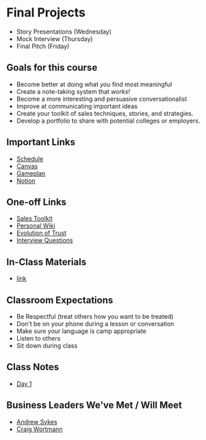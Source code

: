 # Final Projects
- Story Presentations (Wednesday)
- Mock Interview (Thursday)
- Final Pitch (Friday)

## Goals for this course
- Become better at doing what *you* find most meaningful
- Create a note-taking system that *works!*
- Become a more interesting and persuasive conversationalist
- Improve at communicating important ideas
- Create your toolkit of sales techniques, stories, and strategies.
- Develop a portfolio to share with potential colleges or employers.

## Important Links
- [Schedule](https://jortsiDtech.github.io/Kellogg/schedule/)
- [Canvas](https://student.idtech.com/courses/225)
- [Gameplan](https://gp4.idtech.com)
- [Notion](https://www.notion.so)

## One-off Links
- [Sales Toolkit](https://dapop.notion.site/dapop/effd27578f0d4263aa104a737a94c689?v=e499bd8bcdb446c7b57c8cf2d59a148a)
- [Personal Wiki](https://www.notion.so/charfraza/Personal-wiki-7c19c6d9fefc4e169e3154b4e6c508f4)
- [Evolution of Trust](https://ncase.me/trust/)
- [Interview Questions](https://jortsidtech.github.io/Kellogg/interviews)

## In-Class Materials
- [link](https://jortsiDtech.github.io/Kellogg/InClassMaterial/)

## Classroom Expectations
- Be Respectful (treat others how you want to be treated)
- Don't be on your phone during a lesson or conversation
- Make sure your language is camp appropriate
- Listen to others
- Sit down during class

## Class Notes
- [Day 1](https://jortsiDtech.github.io/Kellogg/Day1.md)
## Business Leaders We've Met / Will Meet
- [Andrew Sykes](https://www.andrewsykes.com/about)
- [Craig Wortmann](https://www.kellogg.northwestern.edu/faculty/directory/wortmann_craig.aspx)

